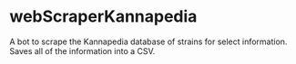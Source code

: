 # webScraperKannapedia
A bot to scrape the Kannapedia database of strains for select information. Saves all of the information into a CSV.

